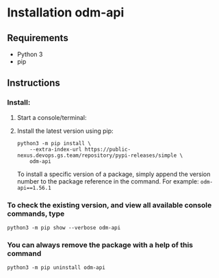 # Installation odm-api

## Requirements

- Python 3
- pip

## Instructions

### Install:

1. Start a console/terminal:

2. Install the latest version using pip:

    ```shell
    python3 -m pip install \
        --extra-index-url https://public-nexus.devops.gs.team/repository/pypi-releases/simple \
        odm-api
    ```

   To install a specific version of a package, simply append the version number to the package reference in the command. For example: `odm-api==1.56.1`


### To check the existing version, and view all available console commands, type

```shell
python3 -m pip show --verbose odm-api
```

### You can always remove the package with a help of this command

```shell
python3 -m pip uninstall odm-api
```
